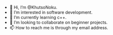 - 👋 Hi, I’m @KhutsoNoku.
- 👀 I’m interested in software development.
- 🌱 I’m currently learning c++.
- 💞️ I’m looking to collaborate on beginner projects.
- 📫 How to reach me is through my email address.

<!---
KhutsoNoku/KhutsoNoku is a ✨ special ✨ repository because its `README.md` (this file) appears on your GitHub profile.
You can click the Preview link to take a look at your changes.
--->
